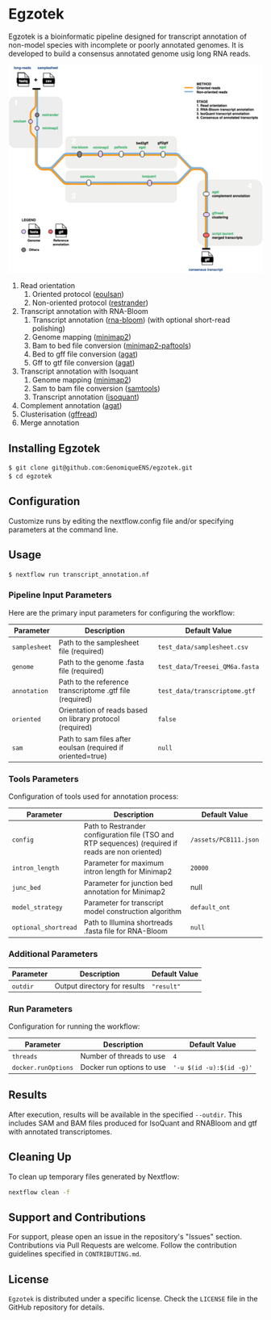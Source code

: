 # Egzotek
Egzotek is a bioinformatic pipeline designed for transcript annotation of non-model species with incomplete or poorly annotated genomes. It is developed to build a consensus annotated genome usig long RNA reads. 

![transcriptannotation_wf](https://github.com/GenomiqueENS/egzotek/blob/dev/transcript_annotation_wf.png)

1. Read orientation
   1. Oriented protocol ([eoulsan](https://github.com/GenomiqueENS/eoulsan))
   2. Non-oriented protocol ([restrander](https://github.com/mritchielab/restrander))
3. Transcript annotation with RNA-Bloom
   1. Transcript annotation ([rna-bloom](https://github.com/bcgsc/RNA-Bloom)) (with optional short-read polishing)
   2. Genome mapping ([minimap2](https://github.com/lh3/minimap2))
   3. Bam to bed file conversion ([minimap2-paftools](https://github.com/lh3/minimap2))
   4. Bed to gff file conversion ([agat](https://github.com/NBISweden/AGAT))
   5. Gff to gtf file conversion ([agat](https://github.com/NBISweden/AGAT))
4. Transcript annotation with Isoquant
   1. Genome mapping ([minimap2](https://github.com/lh3/minimap2))
   2. Sam to bam file conversion ([samtools](https://github.com/samtools/samtools))
   3. Transcript annotation ([isoquant](https://github.com/ablab/IsoQuant))
5. Complement annotation ([agat](https://github.com/NBISweden/AGAT))
6. Clusterisation ([gffread](https://github.com/gpertea/gffread))
7. Merge annotation

## Installing Egzotek
```bash
$ git clone git@github.com:GenomiqueENS/egzotek.git
$ cd egzotek
```
## Configuration
Customize runs by editing the nextflow.config file and/or specifying parameters at the command line.

## Usage
```bash
$ nextflow run transcript_annotation.nf
```

### Pipeline Input Parameters

Here are the primary input parameters for configuring the workflow:

| Parameter          | Description                                                   | Default Value                                 |
|--------------------|---------------------------------------------------------------|-----------------------------------------------|
| `samplesheet`      | Path to the samplesheet file (required)                       | `test_data/samplesheet.csv`                   |
| `genome`           | Path to the genome .fasta file (required)                     | `test_data/Treesei_QM6a.fasta`                |
| `annotation`       | Path to the reference transcriptome .gtf file (required)      | `test_data/transcriptome.gtf`                 |
| `oriented`         | Orientation of reads based on library protocol (required)     | `false`                                       |
| `sam`              | Path to sam files after eoulsan (required if oriented=true)   | `null`                                        |

### Tools Parameters

Configuration of tools used for annotation process:

| Parameter            | Description                                                   | Default Value                                 |
|----------------------|---------------------------------------------------------------|-----------------------------------------------|
| `config`             | Path to Restrander configuration file (TSO and RTP sequences) (required if reads are non oriented)    | `/assets/PCB111.json`   |
| `intron_length`      | Parameter for maximum intron length for Minimap2              | `20000`                                       |
| `junc_bed`           | Parameter for junction bed annotation for Minimap2            | null                                          |
| `model_strategy`     | Parameter for transcript model construction algorithm         | `default_ont`                                 |
| `optional_shortread` | Path to Illumina shortreads .fasta file for RNA-Bloom         | `null`                                        |

### Additional Parameters

| Parameter          | Description                                                   | Default Value                                 |
|--------------------|---------------------------------------------------------------|-----------------------------------------------|
| `outdir`           | Output directory for results                                  | `"result"`                                    |

### Run Parameters

Configuration for running the workflow:

| Parameter           | Description                        | Default Value             |
|---------------------|------------------------------------|---------------------------|
| `threads`           | Number of threads to use           | `4`                       |
| `docker.runOptions` | Docker run options to use          | `'-u $(id -u):$(id -g)'`  |


## Results

After execution, results will be available in the specified `--outdir`. This includes SAM and BAM files produced for IsoQuant and RNABloom and gtf with annotated transcriptomes.

## Cleaning Up

To clean up temporary files generated by Nextflow:

```bash
nextflow clean -f
```

## Support and Contributions

For support, please open an issue in the repository's "Issues" section. Contributions via Pull Requests are welcome. Follow the contribution guidelines specified in `CONTRIBUTING.md`.

## License

`Egzotek` is distributed under a specific license. Check the `LICENSE` file in the GitHub repository for details.
